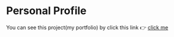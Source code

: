 # Personal Profile

You can see this project(my portfolio) by click this link 👉 <a href="https://melos-simeneh.github.io/personal-profile/" target="_blank">click me</a>